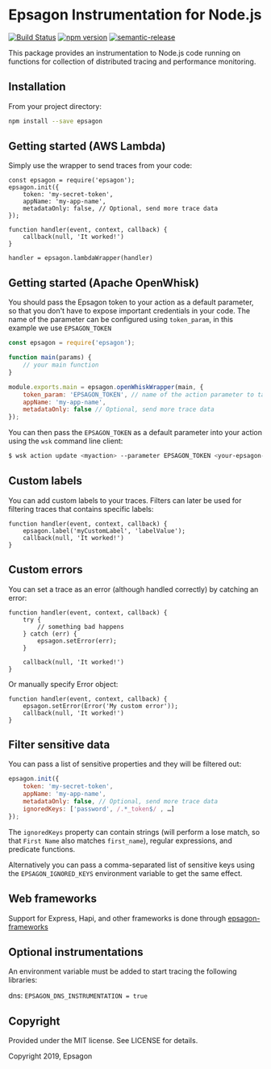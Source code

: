 # Epsagon Instrumentation for Node.js
[![Build Status](https://travis-ci.com/epsagon/epsagon-node.svg?token=wsveVqcNtBtmq6jpZfSf&branch=master)](https://travis-ci.com/epsagon/epsagon-node)
[![npm version](https://badge.fury.io/js/epsagon.svg)](https://badge.fury.io/js/epsagon)
[![semantic-release](https://img.shields.io/badge/%20%20%F0%9F%93%A6%F0%9F%9A%80-semantic--release-e10079.svg)](https://github.com/semantic-release/semantic-release)

This package provides an instrumentation to Node.js code running on functions for collection of distributed tracing and performance monitoring.

## Installation

From your project directory:

```sh
npm install --save epsagon
```

## Getting started (AWS Lambda)

Simply use the wrapper to send traces from your code:

```node
const epsagon = require('epsagon');
epsagon.init({
    token: 'my-secret-token',
    appName: 'my-app-name',
    metadataOnly: false, // Optional, send more trace data
});

function handler(event, context, callback) {
    callback(null, 'It worked!')
}

handler = epsagon.lambdaWrapper(handler)
```

## Getting started (Apache OpenWhisk)

You should pass the Epsagon token to your action as a default parameter, so that you don't
have to expose important credentials in your code. The name of the parameter can be configured using `token_param`, in this example we use `EPSAGON_TOKEN`

```javascript
const epsagon = require('epsagon');

function main(params) {
    // your main function
}

module.exports.main = epsagon.openWhiskWrapper(main, {
    token_param: 'EPSAGON_TOKEN', // name of the action parameter to take the token from
    appName: 'my-app-name',
    metadataOnly: false // Optional, send more trace data
});
```

You can then pass the `EPSAGON_TOKEN` as a default parameter into your action using the `wsk` command line client:

```bash
$ wsk action update <myaction> --parameter EPSAGON_TOKEN <your-epsagon-token>
```

## Custom labels

You can add custom labels to your traces. Filters can later be used for filtering
traces that contains specific labels:
```node
function handler(event, context, callback) {
    epsagon.label('myCustomLabel', 'labelValue');
    callback(null, 'It worked!')
}
```

## Custom errors

You can set a trace as an error (although handled correctly) by catching an error:
```node
function handler(event, context, callback) {
    try {
        // something bad happens
    } catch (err) {
        epsagon.setError(err);
    }

    callback(null, 'It worked!')
}
```

Or manually specify Error object:
```node
function handler(event, context, callback) {
    epsagon.setError(Error('My custom error'));
    callback(null, 'It worked!')
}
```

## Filter sensitive data

You can pass a list of sensitive properties and they will be filtered out:

```javascript
epsagon.init({
    token: 'my-secret-token',
    appName: 'my-app-name',
    metadataOnly: false, // Optional, send more trace data
    ignoredKeys: ['password', /.*_token$/ , …]
});
```

The `ignoredKeys` property can contain strings (will perform a lose match, so that `First Name` also matches `first_name`), regular expressions, and predicate functions.

Alternatively you can pass a comma-separated list of sensitive keys using 
the `EPSAGON_IGNORED_KEYS` environment variable to get the same effect.

## Web frameworks

Support for Express, Hapi, and other frameworks is done through [epsagon-frameworks](https://github.com/epsagon/epsagon-node-frameworks)


## Optional instrumentations
An environment variable must be added to start tracing the following libraries:

dns: `EPSAGON_DNS_INSTRUMENTATION = true`

## Copyright

Provided under the MIT license. See LICENSE for details.

Copyright 2019, Epsagon

